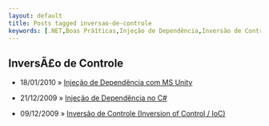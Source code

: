 ```yaml
---
layout: default
title: Posts tagged inversao-de-controle
keywords: [.NET,Boas Prá1ticas,Injeção de Dependência,Inversão de Controle,Patterns,inversao-de-controle]
---
```

<h2 class="category">InversÃ£o de Controle</h2>
<ul class="posts">
<li>
<p>
<span class="date">18/01/2010</span> &raquo;
<a href="/blog/injecao-de-dependencia-com-ms-unity">Injeção de Dependência com MS Unity</a>
</p>
</li>
<li>
<p>
<span class="date">21/12/2009</span> &raquo;
<a href="/blog/injecao-de-dependencia">Injeção de Dependência no C#</a>
</p>
</li>
<li>
<p>
<span class="date">09/12/2009</span> &raquo;
<a href="/blog/inversao-de-controle-inversion-of-control-ioc">Inversão de Controle (Inversion of Control / IoC)</a>
</p>
</li>
</ul>
